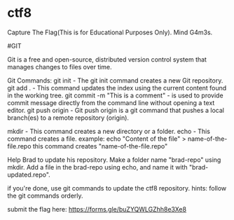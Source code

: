 # ctf8
Capture The Flag(This is for Educational Purposes Only). Mind G4m3s.

#GIT

Git is a free and open-source, distributed version control system
that manages changes to files over time.

Git Commands:
git init - The git init command creates a new Git repository.
git add . - This command updates the index using the current content
			found in the working tree.
git commit -m "This is a comment" - is used to provide commit message
			  						directly from the command line without
			  						opening a text editor.
git push origin - Git push origin is a git command 
				  that pushes a local branch(es)
				  to a remote repository (origin).

mkdir - This command creates a new directory or a folder.
echo - This command creates a file.
	   example: echo "Content of the file" > name-of-the-file.repo
	   			this command creates "name-of-the-file.repo"

Help Brad to update his repository.
Make a folder name "brad-repo" using mkdir.
Add a file in the brad-repo using echo, and name it with "brad-updated.repo".

if you're done, use git commands to update the ctf8 repository.
hints: follow the git commands orderly.

submit the flag here:
https://forms.gle/buZYQWLGZhh8e3Xe8

